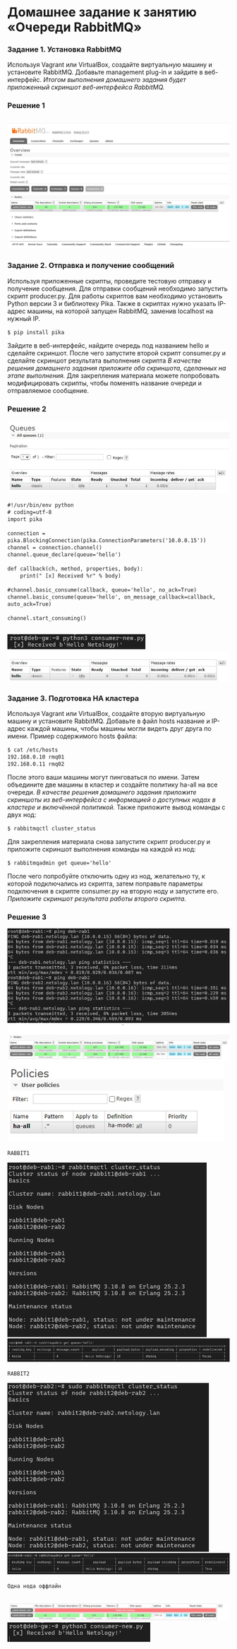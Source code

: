 # Домашнее задание к занятию  «Очереди RabbitMQ»

### Задание 1. Установка RabbitMQ
Используя Vagrant или VirtualBox, создайте виртуальную машину и установите RabbitMQ.
Добавьте management plug-in и зайдите в веб-интерфейс.
*Итогом выполнения домашнего задания будет приложенный скриншот веб-интерфейса RabbitMQ.*

### Решение 1

![rabbit1-web](./media/Снимок%20экрана%202024-10-13%20121022.jpg)
---

### Задание 2. Отправка и получение сообщений
Используя приложенные скрипты, проведите тестовую отправку и получение сообщения.
Для отправки сообщений необходимо запустить скрипт producer.py.
Для работы скриптов вам необходимо установить Python версии 3 и библиотеку Pika.
Также в скриптах нужно указать IP-адрес машины, на которой запущен RabbitMQ, заменив localhost на нужный IP.
```shell script
$ pip install pika
```
Зайдите в веб-интерфейс, найдите очередь под названием hello и сделайте скриншот.
После чего запустите второй скрипт consumer.py и сделайте скриншот результата выполнения скрипта
*В качестве решения домашнего задания приложите оба скриншота, сделанных на этапе выполнения.*
Для закрепления материала можете попробовать модифицировать скрипты, чтобы поменять название очереди и отправляемое сообщение.

### Решение 2

![rabbit-hello-ready](./media/Снимок%20экрана%202024-10-13%20123342.jpg)

```python3
#!/usr/bin/env python
# coding=utf-8
import pika

connection = pika.BlockingConnection(pika.ConnectionParameters('10.0.0.15'))
channel = connection.channel()
channel.queue_declare(queue='hello')

def callback(ch, method, properties, body):
    print(" [x] Received %r" % body)

#channel.basic_consume(callback, queue='hello', no_ack=True)
channel.basic_consume(queue='hello', on_message_callback=callback, auto_ack=True)

channel.start_consuming()
```
![rabbit-hello-received](./media/Снимок%20экрана%202024-10-13%20123737.jpg)
![rabbit-hello-received-1](./media/Снимок%20экрана%202024-10-13%20124057.jpg)
---

### Задание 3. Подготовка HA кластера
Используя Vagrant или VirtualBox, создайте вторую виртуальную машину и установите RabbitMQ.
Добавьте в файл hosts название и IP-адрес каждой машины, чтобы машины могли видеть друг друга по имени.
Пример содержимого hosts файла:
```shell script
$ cat /etc/hosts
192.168.0.10 rmq01
192.168.0.11 rmq02
```
После этого ваши машины могут пинговаться по имени.
Затем объедините две машины в кластер и создайте политику ha-all на все очереди.
*В качестве решения домашнего задания приложите скриншоты из веб-интерфейса с информацией о доступных нодах в кластере и включённой политикой.*
Также приложите вывод команды с двух нод:
```shell script
$ rabbitmqctl cluster_status
```
Для закрепления материала снова запустите скрипт producer.py и приложите скриншот выполнения команды на каждой из нод:
```shell script
$ rabbitmqadmin get queue='hello'
```
После чего попробуйте отключить одну из нод, желательно ту, к которой подключались из скрипта, затем поправьте параметры подключения в скрипте consumer.py на вторую ноду и запустите его.
*Приложите скриншот результата работы второго скрипта.*

### Решение 3

![dns-name-resolve-success](./media/Снимок%20экрана%202024-10-13%20124404.jpg)
![rabbitmq-nodes](./media/Снимок%20экрана%202024-10-13%20145702.jpg)
![rabbitmq0policies](./media/Снимок%20экрана%202024-10-13%20145646.jpg)

`RABBIT1`

![rab1-cluster](./media/Снимок%20экрана%202024-10-13%20145848.jpg)
![rab1-hello](./media/Снимок%20экрана%202024-10-13%20150113.jpg)


`RABBIT2`

![rab2-cluster](./media/Снимок%20экрана%202024-10-13%20145946.jpg)
![rab2-hello](./media/Снимок%20экрана%202024-10-13%20150209.jpg)


`Одна нода оффлайн`

![rab1-offline](./media/Снимок%20экрана%202024-10-13%20150534.jpg)
![script-to-rab2](./media/Снимок%20экрана%202024-10-13%20150521.jpg)
---